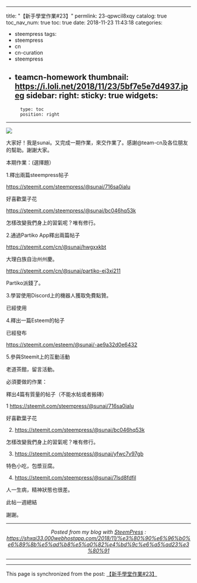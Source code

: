 
---
title: "【新手學堂作業#23】"
permlink: 23-qpwcil8xqy
catalog: true
toc_nav_num: true
toc: true
date: 2018-11-23 11:43:18
categories:
- steempress
tags:
- steempress
- cn
- cn-curation
- steempress
- teamcn-homework
thumbnail: https://i.loli.net/2018/11/23/5bf7e5e7d4937.jpeg
sidebar:
    right:
        sticky: true
widgets:
    -
        type: toc
        position: right
---


![](https://i.loli.net/2018/11/23/5bf7e5e7d4937.jpeg)

大家好！我是sunai。又完成一期作業，來交作業了。感謝@team-cn及各位朋友的幫助。謝謝大家。

本期作業：(選擇題）

1.釋出兩篇steempress帖子

https://steemit.com/steempress/@sunai/716sa0ialu

好喜歡葉子花

https://steemit.com/steempress/@sunai/bc046hq53k

怎樣改變我們身上的習氣呢？唯有修行。

2.通過Partiko App釋出兩篇帖子

https://steemit.com/cn/@sunai/hwgxxkbt

大理白族自治州州慶。

https://steemit.com/cn/@sunai/partiko-ej3xi211

Partiko派錢了。

3.學習使用Discord上的機器人獲取免費點贊。

已經使用

4.釋出一篇Esteem的帖子

已經發布

https://steemit.com/esteem/@sunai/-ae9a32d0e6432

5.參與Steemit上的互動活動

老道茶館，留言活動。

必須要做的作業：

釋出4篇有質量的帖子（不能水帖或者搬磚）

1 https://steemit.com/steempress/@sunai/716sa0ialu

好喜歡葉子花

2. https://steemit.com/steempress/@sunai/bc046hq53k

怎樣改變我們身上的習氣呢？唯有修行。

3. https://steemit.com/steempress/@sunai/yfwc7v97gb

特色小吃，包漿豆腐。

4. https://steemit.com/steempress/@sunai/7lsd8fdfil

人一生病，精神狀態也很差。

此帖一週總結

謝謝。 <br /><center><hr/><em>Posted from my blog with <a href='https://wordpress.org/plugins/steempress/'>SteemPress</a> : https://shxai33.000webhostapp.com/2018/11/%e3%80%90%e6%96%b0%e6%89%8b%e5%ad%b8%e5%a0%82%e4%bd%9c%e6%a5%ad23%e3%80%91 </em><hr/></center>     

- - -

This page is synchronized from the post: [【新手學堂作業#23】](https://steemit.com/@sunai/23-qpwcil8xqy)
